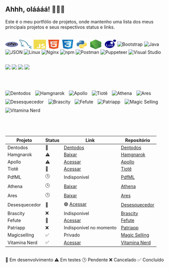## Ahhh, oláááá! 👋👋👋

Este é o meu portfólio de projetos, onde mantenho uma lista dos meus principais projetos e seus respectivos status e links.

<div style="display: inline_block"><br>
  <img align="center" alt="PHP" height="30" width="40" src="https://raw.githubusercontent.com/devicons/devicon/master/icons/php/php-original.svg"> 
  <img align="center" alt="MySQL" height="30" width="40" src="https://raw.githubusercontent.com/devicons/devicon/master/icons/mysql/mysql-original.svg"> 
  <img align="center" alt="Javascript" height="30" width="40" src="https://raw.githubusercontent.com/devicons/devicon/master/icons/javascript/javascript-plain.svg">
  <img align="center" alt="HTML5" height="30" width="40" src="https://raw.githubusercontent.com/devicons/devicon/master/icons/html5/html5-original.svg">
  <img align="center" alt="CSS" height="30" width="40" src="https://raw.githubusercontent.com/devicons/devicon/master/icons/css3/css3-original.svg">
  <img align="center" alt="Python" height="30" width="40" src="https://raw.githubusercontent.com/devicons/devicon/master/icons/python/python-original.svg">
  <img align="center" alt="NodeJS" height="30" width="40" src="https://raw.githubusercontent.com/devicons/devicon/master/icons/nodejs/nodejs-original.svg">
  <img align="center" alt="Lua" height="30" width="40" src="https://raw.githubusercontent.com/devicons/devicon/master/icons/lua/lua-original.svg">
  <img align="center" alt="Bootstrap" height="30" width="40" src="https://cdn.jsdelivr.net/gh/devicons/devicon/icons/bootstrap/bootstrap-original.svg">
  <img align="center" alt="Java" height="30" width="40" src="https://cdn.jsdelivr.net/gh/devicons/devicon/icons/java/java-original.svg">
  <img align="center" alt="JSON" height="30" width="40" src="https://cdn.jsdelivr.net/gh/devicons/devicon/icons/json/json-original.svg">
  <img align="center" alt="Linux" height="30" width="40" src="https://cdn.jsdelivr.net/gh/devicons/devicon/icons/linux/linux-original.svg">
  <img align="center" alt="Nginx" height="30" width="40" src="https://cdn.jsdelivr.net/gh/devicons/devicon/icons/nginx/nginx-original.svg">
  <img align="center" alt="npm" height="30" width="40" src="https://cdn.jsdelivr.net/gh/devicons/devicon/icons/npm/npm-original-wordmark.svg">
  <img align="center" alt="Postman" height="30" width="40" src="https://cdn.jsdelivr.net/gh/devicons/devicon/icons/postman/postman-original.svg">
  <img align="center" alt="Puppeteer" height="30" width="40" src="https://cdn.jsdelivr.net/gh/devicons/devicon/icons/puppeteer/puppeteer-original.svg">
  <img align="center" alt="Visual Studio" height="30" width="40" src="https://cdn.jsdelivr.net/gh/devicons/devicon/icons/visualstudio/visualstudio-original.svg">
</div>
  
  ##
 
<div> 
  <a href="https://instagram.com/luanbiao" target="_blank"><img src="https://img.shields.io/badge/-Instagram-%23E4405F?style=for-the-badge&logo=instagram&logoColor=white" target="_blank"></a>
  <a href="https://discord.gg/wagxzStdcR" target="_blank"><img src="https://img.shields.io/badge/Discord-7289DA?style=for-the-badge&logo=discord&logoColor=white" target="_blank"></a> 
  <a href = "mailto:luanbiao@hotmail.com"><img src="https://img.shields.io/badge/-Hotmail-%23333?style=for-the-badge&logo=hotmail&logoColor=white" target="_blank"></a>
  <a href="https://www.linkedin.com/in/luan-bi%C3%A3o-88028412b/" target="_blank"><img src="https://img.shields.io/badge/-LinkedIn-%230077B5?style=for-the-badge&logo=linkedin&logoColor=white" target="_blank"></a> 
</div><br/>

## 

<div style="display: inline_block"><br>
  <img align="center" alt="Dentodos" height="60" src="https://desesquecedor.com.br/uploads/1/anexos/dentodos.png" style="margin-right: 10px; margin-bottom: 10px;">
  <img align="center" alt="Hamgnarok" height="60" src="https://desesquecedor.com.br/uploads/1/anexos/icone.png" style="margin-right: 10px; margin-bottom: 10px;">
  <img align="center" alt="Apollo" height="60" src="https://zeus.tiote.com.br/imgs/apolo.png" style="margin-right: 10px; margin-bottom: 10px;"> 
  <img align="center" alt="Tiotê" height="60" src="https://tiote.com.br/tiote_t.png" style="margin-right: 10px; margin-bottom: 10px;">
  <img align="center" alt="Athena" height="60" src="https://zeus.tiote.com.br/imgs/athena.png" style="margin-right: 10px; margin-bottom: 10px;">
  <img align="center" alt="Ares" height="60" src="https://zeus.tiote.com.br/imgs/ares.png" style="margin-right: 10px; margin-bottom: 10px;">
  <img align="center" alt="Desesquecedor" height="60" src="https://desesquecedor.com.br/img/logo2.webp" style="margin-right: 10px; margin-bottom: 10px;"> 
  <img align="center" alt="Brascity" height="60" src="https://desesquecedor.com.br/uploads/1/anexos/logo_brascity.png" style="margin-right: 10px; margin-bottom: 10px;">  
  <img align="center" alt="Fefute" height="60" src="https://desesquecedor.com.br/uploads/1/anexos/logo_fefute.png" style="margin-right: 10px; margin-bottom: 10px;">  
  <img align="center" alt="Patriapp" height="60" src="https://desesquecedor.com.br/uploads/1/anexos/logo_black.png" style="margin-right: 10px; margin-bottom: 10px;">  
  <img align="center" alt="Magic Selling" height="60" src="https://desesquecedor.com.br/uploads/1/anexos/magicselling.png" style="margin-right: 10px; margin-bottom: 10px;">  
  <img align="center" alt="Vitamina Nerd" height="60" src="https://vitaminanerd.com.br/marcas/Logo%20PinT.png" style="margin-right: 10px; margin-bottom: 10px;">
</div>

<br/><br/>  

  | Projeto       | Status | Link | Repositório                                      |
|---------------|--------------|----------------|-------------------------------------------|
| Dentodos      | 🚧 | [Dentodos](https://dentodos.com.br) | [Dentodos](https://github.com/luanbiao/dentodos) |
| Hamgnarok     | ⚠️ | [Baixar](https://#)      | [Hamgnarok](https://github.com/luanbiao/hamgnarok) |
| Apollo        | ⚠️ | [Acessar](https://apollo.tiote.com.br)     | [Apollo](https://github.com/luanbiao/apollo) |
| Tiotê         | 🚧 | [Acessar](https://tiote.com.br)     | [Tiotê](https://github.com/luanbiao/tiote) |
| PdfML         | 🕒 | Indisponível   | [PdfML](https://github.com/luanbiao/pdfml) |
| Athena        | 🕒 | [Baixar](https://zeus.tiote.com.br/apps/athena.apk)    | [Athena](https://github.com/luanbiao/athena) |
| Ares          | 🕒 | [Baixar](https://zeus.tiote.com.br/apps/ares.apk)    | [Ares](https://github.com/luanbiao/ares) |
| Desesquecedor | 🚧 | 🟢 [Acessar](https://desesquecedor.com.br)    | [Desesquecedor](https://github.com/luanbiao/desesquecedor_preview) |
| Brascity      | ❌ | Indisponível    | [Brascity](https://github.com/luanbiao/brascity) |
| Fefute        | 🚧 | [Acessar](https://fefute.com.br)     | [Fefute](https://github.com/luanbiao/fefute) |
| Patriapp      | ❌ | Indisponível no momento     | [Patriapp](https://github.com/luanbiao/patriapp) |
| Magicselling  | ✅ | Privado | [Magic Selling](https://github.com/luanbiao/magicselling) |
| Vitamina Nerd | ✅ | [Acessar](https://vitaminanerd.com.br)      | [Vitamina Nerd](https://github.com/luanbiao/vitaminanerd) |

  <div style="display: inline_block"><br>
🚧 Em desenvolvimento
⚠️ Em testes  
🕒 Pendente
❌ Cancelado
✅ Concluído
</div>


